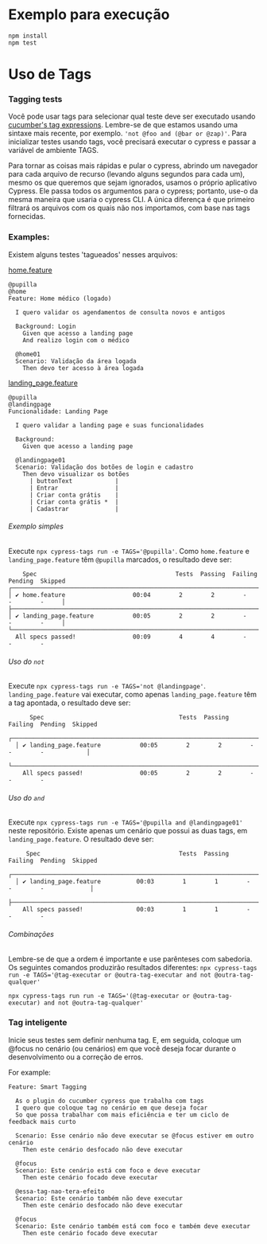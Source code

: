 # Exemplo para execução

```
npm install
npm test
```  

# Uso de Tags

### Tagging tests
Você pode usar tags para selecionar qual teste deve ser executado usando [cucumber's tag expressions](https://github.com/cucumber/cucumber/tree/master/tag-expressions).
Lembre-se de que estamos usando uma sintaxe mais recente, por exemplo. `'not @foo and (@bar or @zap)'`.
Para inicializar testes usando tags, você precisará executar o cypress e passar a variável de ambiente TAGS.

Para tornar as coisas mais rápidas e pular o cypress, abrindo um navegador para cada arquivo de recurso (levando alguns segundos para cada um), mesmo os que queremos que sejam ignorados, usamos o próprio aplicativo Cypress. Ele passa todos os argumentos para o cypress; portanto, use-o da mesma maneira que usaria o cypress CLI. A única diferença é que primeiro filtrará os arquivos com os quais não nos importamos, com base nas tags fornecidas.

### Examples:

Existem alguns testes 'tagueados' nesses arquivos:

[home.feature](https://github.com/lucasn580/cypress-pupilla/tree/master/cypress/integration/home.feature)
```
@pupilla
@home
Feature: Home médico (logado)

  I quero validar os agendamentos de consulta novos e antigos

  Background: Login
    Given que acesso a landing page
    And realizo login com o médico
  
  @home01
  Scenario: Validação da área logada    
    Then devo ter acesso à área logada

```

[landing_page.feature](https://github.com/lucasn580/cypress-pupilla/tree/master/cypress/integration/landing_page.feature)
```
@pupilla
@landingpage
Funcionalidade: Landing Page

  I quero validar a landing page e suas funcionalidades

  Background: 
    Given que acesso a landing page
  
  @landingpage01
  Scenario: Validação dos botões de login e cadastro
    Then devo visualizar os botões
      | buttonText            |
      | Entrar                |
      | Criar conta grátis    |
      | Criar conta grátis *  |
      | Cadastrar             |
```

###### Exemplo simples
  Execute ```npx cypress-tags run -e TAGS='@pupilla'```. Como `home.feature` e `landing_page.feature` têm `@pupilla` marcados, o resultado deve ser: 
  
  ```
      Spec                                       Tests  Passing  Failing  Pending  Skipped
  ┌─────────────────────────────────────────────────────────────────────────────────────────┐
  │ ✔ home.feature                   00:04        2        2        -        -        -     │
  ├─────────────────────────────────────────────────────────────────────────────────────────┤
  │ ✔ landing_page.feature           00:05        2        2        -        -        -     │
  └─────────────────────────────────────────────────────────────────────────────────────────┘
    All specs passed!                00:09        4        4        -        -        -
```

###### Uso do `not`

Execute ```npx cypress-tags run -e TAGS='not @landingpage'```. `landing_page.feature` vai executar, como apenas `landing_page.feature` têm a tag apontada, o resultado deve ser: 

```
      Spec                                      Tests  Passing  Failing  Pending  Skipped
  ┌────────────────────────────────────────────────────────────────────────────────────────────────┐
  │ ✔ landing_page.feature           00:05        2        2        -        -        -            │
  └────────────────────────────────────────────────────────────────────────────────────────────────┘
    All specs passed!                00:05        2        2        -        -        -
```

###### Uso do `and` 

Execute ```npx cypress-tags run -e TAGS='@pupilla and @landingpage01'``` neste repositório. Existe apenas um cenário que possui as duas tags, em `landing_page.feature`. O resultado deve ser:  

```
     Spec                                       Tests  Passing  Failing  Pending  Skipped
  ┌────────────────────────────────────────────────────────────────────────────────────────────────┐
  │ ✔ landing_page.feature          00:03        1        1        -        -        -             │
  ├────────────────────────────────────────────────────────────────────────────────────────────────┤
    All specs passed!               00:03        1        1        -        -        -

```

###### Combinações

Lembre-se de que a ordem é importante e use parênteses com sabedoria. Os seguintes comandos produzirão resultados diferentes:
```npx cypress-tags run -e TAGS='@tag-executar or @outra-tag-executar and not @outra-tag-qualquer'```

```npx cypress-tags run run -e TAGS='(@tag-executar or @outra-tag-executar) and not @outra-tag-qualquer'```

### Tag inteligente
Inicie seus testes sem definir nenhuma tag. E, em seguida, coloque um @focus no cenário (ou cenários) em que você deseja focar durante o desenvolvimento ou a correção de erros.

For example:
```gherkin
Feature: Smart Tagging

  As o plugin do cucumber cypress que trabalha com tags
  I quero que coloque tag no cenário em que deseja focar
  So que possa trabalhar com mais eficiência e ter um ciclo de feedback mais curto

  Scenario: Esse cenário não deve executar se @focus estiver em outro cenário
    Then este cenário desfocado não deve executar

  @focus
  Scenario: Este cenário está com foco e deve executar
    Then este cenário focado deve executar

  @essa-tag-nao-tera-efeito
  Scenario: Este cenário também não deve executar
    Then este cenário desfocado não deve executar

  @focus
  Scenario: Este cenário também está com foco e também deve executar
    Then este cenário focado deve executar
```

